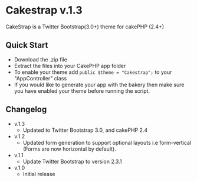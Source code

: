 Cakestrap v.1.3
===============

CakeStrap is a Twitter Bootstrap(3.0+) theme for cakePHP (2.4+)

Quick Start
-----------

* Download the .zip file
* Extract the files into your CakePHP app folder
* To enable your theme add ```public $theme = "Cakestrap";``` to your "AppController" class
* If you would like to generate your app with the bakery then make sure you have enabled your theme before running the script.

Changelog
---------

* v.1.3 
	* Updated to Twitter Bootstrap 3.0, and cakePHP 2.4
* v.1.2 
	* Updated form generation to support optional layouts i.e form-vertical (Forms are now horizontal by default).
* v.1.1
	*  Update Twitter Bootstrap to version 2.3.1
* v.1.0
	* Initial release

